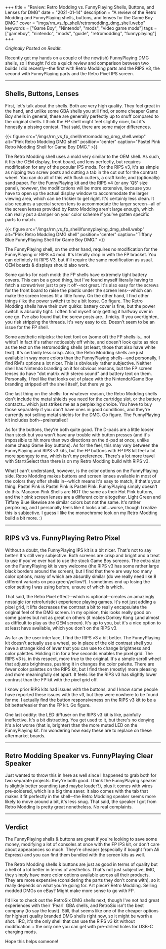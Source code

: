 +++
title = "Review: Retro Modding vs. FunnyPlaying Shells, Buttons, and Lenses for DMG"
date = "2021-01-14"
description = "A review of the Retro Modding and FunnyPlaying shells, buttons, and lenses for the Game Boy DMG."
cover = "imgs/rm_vs_fp_shell/retromodding_dmg_shell.webp"
keywords = ["Game Boy", "Nintendo", "mods", "video game mods"]
tags = ["gameboy", "nintendo", "mods", "guide", "retromodding", "funnyplaying"]
+++

*Originally Posted on Reddit.*

Recently got my hands on a couple of the new(ish) FunnyPlaying DMG shells, so I thought I'd do a quick review and comparison between two builds I did recently--the first with Retro Modding parts and the RIPS v3, the second with FunnyPlaying parts and the Retro Pixel IPS screen.

______________________________________________________________________

## Shells, Buttons, Lenses

First, let's talk about the shells. Both are very high quality. They feel great in the hand, and unlike some GBA shells you still find, or some cheaper Game Boy shells in general, these are generally perfectly up to snuff compared to the original shells. I think the FP shell might feel slightly nicer, but it's honestly a pissing contest. That said, there are some major differences.

{{< figure src="/imgs/rm_vs_fp_shell/retromodding_dmg_shell.webp" alt="Pink Retro Modding DMG shell" position="center" caption="Pastel Pink Retro Modding Shell for Game Boy DMG." >}}

The Retro Modding shell uses a mold very similar to the OEM shell. As such, it fits the OEM display, front board, and lens perfectly, but requires modification for any of the popular IPS mods. For the RIPS v3, it's as simple as nipping two screw posts and cutting a tab in the cut out for the contrast wheel. You can do all of this with flush cutters, a craft knife, and (optionally) sand paper. For the FunnyPlaying kit and the RIPS v4 (or any 'Q5' size panel), however, the modifications will be more extensive, because you have to open up the actual display window to accommodate the larger viewing area, which can be trickier to get right. It's certainly less clean. It also requires a special screen lens to accommodate the larger screen--all of the screen lenses provided by Retro Modding aren't large enough, which can really put a damper on your color scheme if you've gotten specific parts to match.

{{< figure src="/imgs/rm_vs_fp_shell/funnyplaying_dmg_shell.webp" alt="Pink Retro Modding DMG shell" position="center" caption="Tiffany Blue FunnyPlaying Shell for Game Boy DMG." >}}

The FunnyPlaying shell, on the other hand, requires no modification for the FunnyPlaying or RIPS v4 mod. It's literally drop in with the FP bracket. You can definitely fit RIPS V3, but it'll require the same modification as usual. OEM boards & displays should also work.

Some quirks for each mold: the FP shells have extremely tight battery covers. This can be a good thing, but I've found myself literally having to fetch a screwdriver just to pry it off--not great. It's also easy for the screws for the front board to raise the plastic under the screen lens--which can make the screen lenses fit a little funny. On the other hand, I find other things (like the power switch) to be a bit loose. Go figure. The Retro Modding shells have their own quirks: battery cover is fine, but the power switch is absurdly tight. I often find myself only getting it halfway over in one go. I've also found that the screw posts are...finicky. If you overtighten, you risk stripping the threads. It's very easy to do. Doesn't seem to be an issue for the FP shell.

Some aesthetic nitpicks: the text font on (some of) the FP shells is...not white? In fact it's rather noticeably off white, and doesn't look quite as nice as the text on the retromodding shells (at least, those that also have white text). It's certainly less crisp. Also, the Retro Modding shells are just available in way more colors than the FunnyPlaying shells--and personally, I find RM's options a lot nicer. This is obviously rather subjective. Neither shell has Nintendo branding on it for obvious reasons, but the FP screen lenses do have "dot matrix with stereo sound" and battery text on them. Personally, I feel like that looks out of place with the Nintendo/Game Boy branding stripped off the shell itself, but there ya go.

One last thing on the shells: for whatever reason, the Retro Modding shells don't include the metal shields you need for the cartridge slot, or the battery contacts...which just strikes me as a perplexing choice. You have to buy those separately if you don't have ones in good conditions, and they're currently not selling metal shields for the DMG. Go figure. The FunnyPlaying kit includes both--preinstalled!

As for the buttons, they're both quite good. The D-pads are a little looser than stock but you won't have any trouble with button presses (and it's impossible to hit more than two directions on the d-pad at once, unlike some cheap Game Boy buttons). As for the feel, this may vary between the FunnyPlaying and RIPS v3 kits, but the FP buttons with FP IPS kit feel a lot more spongey to me, which isn't my preference. There's a lot more travel with Start/Select than there is on my Retro Modding build with RIPS v3.

What I can't understand, however, is the color options on the FunnyPlaying side. Retro Modding makes buttons and screen lenses available in most of the colors they offer shells in--which means it's easy to match, if that's your thing. Pastel Pink is Pastel Pink is Pastel Pink. FunnyPlaying simply doesn't do this. Macaron Pink Shells are NOT the same as their Hot Pink buttons, and their pink screen lenses are a different color altogether. Light Green and Tiffany Blue likewise are similar colors but not the same. It's rather perplexing, and I personally feels like it looks a bit...worse, though I realize this is subjective. I guess I like the monochrome look on my Retro Modding build a bit more. :)

______________________________________________________________________

## RIPS v3 vs. FunnyPlaying Retro Pixel

Without a doubt, the FunnyPlaying IPS kit is a bit nicer. That's not to say better! It's still very subjective. Both screens are crisp and bright and a treat to use if you've ever had to use the stock Game Boy screens. The extra size on the FunnyPlaying kit is very welcome (the RIPS v3 has some rather large black borders around the screen), but I find that there are way too many color options, many of which are absurdly similar (do we really need like 8 different variants on pea green/yellow?). I sometimes end up losing the color setting I was using before, unsure of which is which.

That said, the Retro Pixel effect--which is optional--creates an amazingly nostalgic (or retrofuristic) experience playing games. It's not just adding a pixel grid, it lifts decreases the contrast a bit to really encapsulate the original feel of the DMG screen. In my opinion, this looks really good on some games but not as great on others (it makes Donkey Kong Land almost as difficult to play as the OEM screen). It's up to you, but it's a nice option to at least have available, which you don't on the RIPS v3.

As far as the user interface, I find the RIPS v3 a bit better. The FunnyPlaying kit doesn't actually use a wheel, so in place of the old contrast shell you have a strange kind of lever that you can use to change brightness and color palettes. Holding it in for a few seconds enables the pixel grid. The RIPS v3 is, in this respect, more true to the original. It's a simple scroll wheel that adjusts brightness, pushing it in changes the color palette. There are fewer color palettes on the RIPS kit, but I find them (mostly) more pleasing and more meaningfully set apart. It feels like the RIPS v3 has slightly lower contrast than the FP kit with the pixel grid off.

I know prior RIPS kits had issues with the buttons, and I know some people have reported these issues with the v3, but they were nowhere to be found for me. I actually find the button responsiveness on the RIPS v3 kit to be a bit better/easier than the FP kit. Go figure.

One last oddity: the LED diffuser on the RIPS v3 kit is like, painfully ineffective. It's a bit distracting. You get used to it, but there's no denying it's a lot worse (that is, brighter) than the more muted LED on the FunnyPlaying kit. I'm wondering how easy these are to replace on these aftermarket boards.

______________________________________________________________________

## Retro Modding Speaker vs. FunnyPlaying Clear Speaker

Just wanted to throw this in here as well since I happened to grab both for two separate projects: they're both good. I think the FunnyPlaying speaker is slightly better sounding (and maybe louder?), plus it comes with wires pre-soldered, which is a big time saver. It also comes with the tab that makes it fit perfectly in the shell--the Retro Modding speaker seems more likely to move around a bit, it's less snug. That said, the speaker I got from Retro Modding is pretty great nonetheless. No real complaints.

______________________________________________________________________

## Verdict

The FunnyPlaying shells & buttons are great if you're looking to save some money, modifying a lot of consoles at once with the FP IPS kit, or don't care about appearances so much. They're cheaper (especially if bought from Ali Express) and you can find them bundled with the screen kits as well.

The Retro Modding shells & buttons are just as good in terms of quality but a hell of a lot better in terms of aesthetics. That's not just subjective, IMO, they simply have more color options available across all their products. They are more expensive (considering the parts they don't come with), so it really depends on what you're going for. Art piece? Retro Modding. Selling modded DMGs on eBay? Might make more sense to go with FP.

I'd like to check out the RetroSix DMG shells next, though I've not had great experiences with their 'Pearl' GBA shells, and RetroSix isn't the best company (to say the least). Still, that seems like one of the cheaper options for high(er) quality branded DMG shells right now, so it might be worth a shot. IIRC, it's the only shell that can use the RIPS v3 kit without modification + the only one you can get with pre-drilled holes for USB-C charging mods.

Hope this helps someone!

